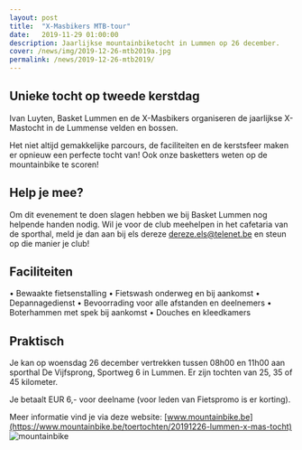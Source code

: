 ```yaml
---
layout: post
title:  "X-Masbikers MTB-tour"
date:   2019-11-29 01:00:00
description: Jaarlijkse mountainbiketocht in Lummen op 26 december.
cover: /news/img/2019-12-26-mtb2019a.jpg
permalink: /news/2019-12-26-mtb2019/
---
```


## Unieke tocht op tweede kerstdag

Ivan Luyten, Basket Lummen en de X-Masbikers organiseren de jaarlijkse X-Mastocht in de Lummense velden en bossen.

Het niet altijd gemakkelijke parcours, de faciliteiten en de kerstsfeer maken er opnieuw een perfecte tocht van! Ook onze basketters weten  op de mountainbike te scoren!

## Help je mee?

Om dit evenement te doen slagen hebben we bij Basket Lummen nog helpende handen nodig. Wil je voor de club meehelpen in het cafetaria van de sporthal, meld je dan aan bij els dereze  <dereze.els@telenet.be> en steun op die manier je club!

## Faciliteiten

•	Bewaakte fietsenstalling
•	Fietswash onderweg en bij aankomst
•	Depannagedienst
•	Bevoorrading voor alle afstanden en deelnemers
•	Boterhammen met spek bij aankomst
•	Douches en kleedkamers

## Praktisch

Je kan op woensdag 26 december vertrekken tussen 08h00 en 11h00 aan sporthal De Vijfsprong, Sportweg 6 in Lummen. Er zijn tochten van 25, 35 of 45 kilometer.

Je betaalt EUR 6,- voor deelname (voor leden van Fietspromo is er korting).

Meer informatie vind je via deze website: [www.mountainbike.be](https://www.mountainbike.be/toertochten/20191226-lummen-x-mas-tocht)
![mountainbike](/news/img/2019-12-26-mtb2019b.jpg)


